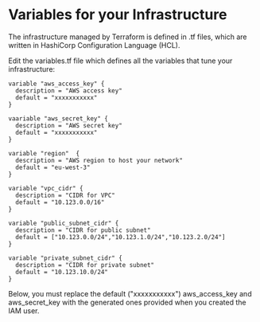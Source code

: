 # Variables for your Infrastructure

The infrastructure managed by Terraform is defined in .tf files, which are written in HashiCorp Configuration Language (HCL). 

Edit the variables.tf file which defines all the variables that tune your infrastructure:
```console
variable "aws_access_key" {
  description = "AWS access key"
  default = "xxxxxxxxxxx"
}

vaariable "aws_secret_key" {
  description = "AWS secret key"
  default = "xxxxxxxxxxx"
}

variable "region"  {
  description = "AWS region to host your network"
  default = "eu-west-3"
}

variable "vpc_cidr" {
  description = "CIDR for VPC"
  default = "10.123.0.0/16"
}

variable "public_subnet_cidr" {
  description = "CIDR for public subnet"
  default = ["10.123.0.0/24","10.123.1.0/24","10.123.2.0/24"]
}

variable "private_subnet_cidr" {
  description = "CIDR for private subnet"
  default = "10.123.10.0/24"
}
```

Below, you must replace the default ("xxxxxxxxxxx") aws_access_key and aws_secret_key with the generated ones provided when you created the IAM user.



